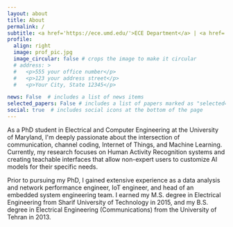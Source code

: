 ```yaml
---
layout: about
title: About
permalink: /
subtitle: <a href='https://ece.umd.edu/'>ECE Department</a> | <a href='https://www.umd.edu/'>University of Maryland, College Park</a>
profile:
  align: right
  image: prof_pic.jpg
  image_circular: false # crops the image to make it circular
  # address: >
  #   <p>555 your office number</p>
  #   <p>123 your address street</p>
  #   <p>Your City, State 12345</p>

news: False  # includes a list of news items
selected_papers: False # includes a list of papers marked as "selected={true}"
social: true  # includes social icons at the bottom of the page
---
```

As a PhD student in Electrical and Computer Engineering at the University of Maryland, I'm deeply passionate about the intersection of communication, channel coding, Internet of Things, and Machine Learning. Currently, my research focuses on Human Activity Recognition systems and creating teachable interfaces that allow non-expert users to customize AI models for their specific needs. 

Prior to pursuing my PhD, I gained extensive experience as a data analysis and network performance engineer, IoT engineer, and head of an embedded system engineering team. I earned my M.S. degree in Electrical Engineering from Sharif University of Technology in 2015, and my B.S. degree in Electrical Engineering (Communications) from the University of Tehran in 2013.

